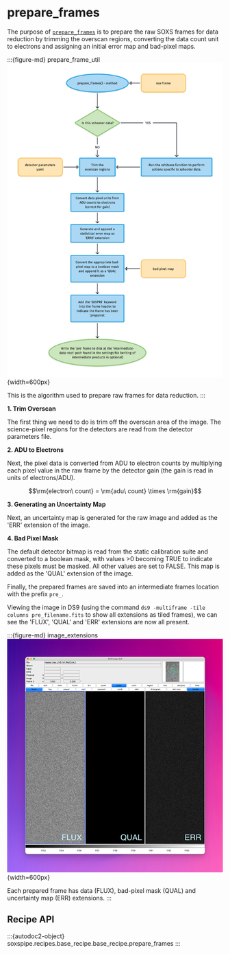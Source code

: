 # prepare_frames

The purpose of [`prepare_frames`](#soxspipe.recipes.base_recipe.base_recipe.prepare_frames) is to prepare the raw SOXS frames for data reduction by trimming the overscan regions, converting the data count unit to electrons and assigning an initial error map and bad-pixel maps.

:::{figure-md} prepare_frame_util
![](prepare_frame.png){width=600px}

This is the algorithm used to prepare raw frames for data reduction.
:::

**1. Trim Overscan**

The first thing we need to do is trim off the overscan area of the image. The science-pixel regions for the detectors are read from the detector parameters file.

**2. ADU to Electrons**

Next, the pixel data is converted from ADU to electron counts by multiplying each pixel value in the raw frame by the detector gain (the gain is read in units of electrons/ADU).

$$\rm{electron\ count} = \rm{adu\ count} \times \rm{gain}$$

**3. Generating an Uncertainty Map**

Next, an uncertainty map is generated for the raw image and added as the 'ERR' extension of the image.

<!-- For each pixel, the uncertainty is calculated as:

$$\rm{error} = \sqrt{\rm{readnoise}^2+\rm{electron\ count}^2}$$ -->

<!-- **Bitmap Extension**

The appropriate bitmap extension is selected and simply added as the 'FLAG' extension of the frame. -->

**4. Bad Pixel Mask**

The default detector bitmap is read from the static calibration suite and converted to a boolean mask, with values >0 becoming TRUE to indicate these pixels must be masked. All other values are set to FALSE. This map is added as the 'QUAL' extension of the image. 

Finally, the prepared frames are saved into an intermediate frames location with the prefix `pre_`.

Viewing the image in DS9 (using the command `ds9 -multiframe -tile columns pre_filename.fits` to show all extensions as tiled frames), we can see the 'FLUX', 'QUAL' and 'ERR' extensions are now all present.

:::{figure-md} image_extensions
![image-20240910102057203](../_images/image-20240910102057203.png){width=600px} 

Each prepared frame has data (FLUX), bad-pixel mask (QUAL) and uncertainty map (ERR) extensions. 
:::

## Recipe API

:::{autodoc2-object} soxspipe.recipes.base_recipe.base_recipe.prepare_frames
:::

